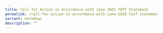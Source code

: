```yaml
---
title: Call for Action in Accordance with June 2025 FATF Statement
permalink: /call-for-action-in-accordance-with-june-2025-fatf-statement/
variant: markdown
description: ""
---
```

